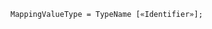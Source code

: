 <!-- This file is generated automatically by infrastructure scripts. Please don't edit by hand. -->

<!-- markdownlint-disable first-line-h1 -->

```{ .ebnf .slang-ebnf #MappingValueType }
MappingValueType = TypeName [«Identifier»];
```
